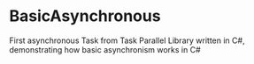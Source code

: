 # BasicAsynchronous
First asynchronous Task from Task Parallel Library written in C#, demonstrating how basic asynchronism works in C# 
